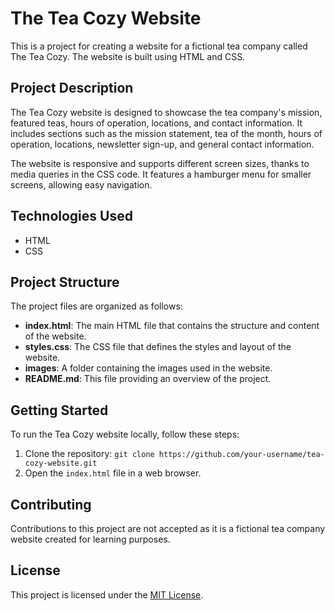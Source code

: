 # The Tea Cozy Website

This is a project for creating a website for a fictional tea company called The Tea Cozy. The website is built using HTML and CSS.

## Project Description

The Tea Cozy website is designed to showcase the tea company's mission, featured teas, hours of operation, locations, and contact information. It includes sections such as the mission statement, tea of the month, hours of operation, locations, newsletter sign-up, and general contact information.

The website is responsive and supports different screen sizes, thanks to media queries in the CSS code. It features a hamburger menu for smaller screens, allowing easy navigation.

## Technologies Used

- HTML
- CSS

## Project Structure

The project files are organized as follows:

- **index.html**: The main HTML file that contains the structure and content of the website.
- **styles.css**: The CSS file that defines the styles and layout of the website.
- **images**: A folder containing the images used in the website.
- **README.md**: This file providing an overview of the project.

## Getting Started

To run the Tea Cozy website locally, follow these steps:

1. Clone the repository: `git clone https://github.com/your-username/tea-cozy-website.git`
2. Open the `index.html` file in a web browser.

## Contributing

Contributions to this project are not accepted as it is a fictional tea company website created for learning purposes.

## License

This project is licensed under the [MIT License](LICENSE).
